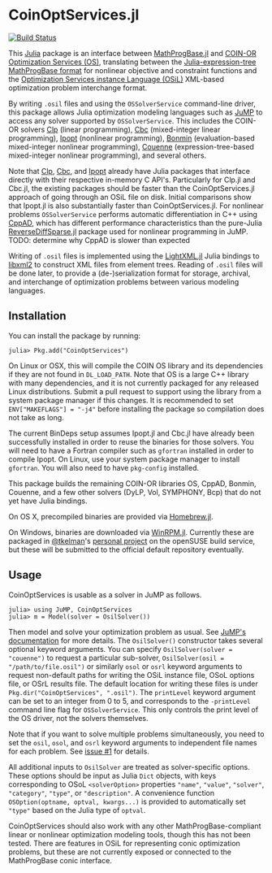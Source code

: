 # CoinOptServices.jl

[![Build Status](https://travis-ci.org/JuliaOpt/CoinOptServices.jl.svg?branch=master)](https://travis-ci.org/JuliaOpt/CoinOptServices.jl)

This [Julia](https://github.com/JuliaLang/julia) package is an interface
between [MathProgBase.jl](https://github.com/JuliaOpt/MathProgBase.jl) and
[COIN-OR](http://www.coin-or.org) [Optimization Services (OS)](https://projects.coin-or.org/OS),
translating between the [Julia-expression-tree MathProgBase format](http://mathprogbasejl.readthedocs.org/en/latest/nlp.html#obj_expr)
for nonlinear objective and constraint functions and the
[Optimization Services instance Language (OSiL)](http://www.coin-or.org/OS/OSiL.html)
XML-based optimization problem interchange format.

By writing ``.osil`` files and using the ``OSSolverService`` command-line
driver, this package allows Julia optimization modeling languages such as
[JuMP](https://github.com/JuliaOpt/JuMP.jl) to access any solver supported by
``OSSolverService``. This includes the COIN-OR solvers [Clp](https://projects.coin-or.org/Clp)
(linear programming), [Cbc](https://projects.coin-or.org/Cbc) (mixed-integer
linear programming), [Ipopt](https://projects.coin-or.org/Ipopt) (nonlinear
programming), [Bonmin](https://projects.coin-or.org/Bonmin) (evaluation-based
mixed-integer nonlinear programming), [Couenne](https://projects.coin-or.org/Couenne)
(expression-tree-based mixed-integer nonlinear programming), and several others.

Note that [Clp](https://github.com/JuliaOpt/Clp.jl), [Cbc](https://github.com/JuliaOpt/Cbc.jl),
and [Ipopt](https://github.com/JuliaOpt/Ipopt.jl) already have Julia packages
that interface directly with their respective in-memory C API's. Particularly
for Clp.jl and Cbc.jl, the existing packages should be faster than the
CoinOptServices.jl approach of going through an OSiL file on disk.
Initial comparisons show that Ipopt.jl is also substantially faster than
CoinOptServices.jl. For nonlinear problems ``OSSolverService`` performs
automatic differentiation in C++ using [CppAD](https://projects.coin-or.org/CppAD),
which has different performance characteristics than the pure-Julia
[ReverseDiffSparse.jl](https://github.com/mlubin/ReverseDiffSparse.jl) package
used for nonlinear programming in JuMP. TODO: determine why CppAD is slower than expected

Writing of ``.osil`` files is implemented using the
[LightXML.jl](https://github.com/JuliaLang/LightXML.jl) Julia bindings to
[libxml2](http://xmlsoft.org) to construct XML files from element trees.
Reading of ``.osil`` files will be done later, to provide a (de-)serialization
format for storage, archival, and interchange of optimization problems between
various modeling languages.

## Installation

You can install the package by running:

    julia> Pkg.add("CoinOptServices")

On Linux or OSX, this will compile the COIN OS library and its dependencies
if they are not found in ``DL_LOAD_PATH``. Note that OS is a large C++
library with many dependencies, and it is not currently packaged for any
released Linux distributions. Submit a pull request to support using the
library from a system package manager if this changes. It is recommended
to set ``ENV["MAKEFLAGS"] = "-j4"`` before installing the package so
compilation does not take as long.

The current BinDeps setup assumes Ipopt.jl and Cbc.jl have already been
successfully installed in order to reuse the binaries for those solvers.
You will need to have a Fortran compiler such as ``gfortran`` installed
in order to compile Ipopt. On Linux, use your system package manager to
install ``gfortran``. You will also need to have ``pkg-config`` installed.

This package builds the remaining COIN-OR libraries OS, CppAD, Bonmin,
Couenne, and a few other solvers (DyLP, Vol, SYMPHONY, Bcp)
that do not yet have Julia bindings.

On OS X, precompiled binaries are provided via [Homebrew.jl](https://github.com/JuliaLang/Homebrew.jl).

On Windows, binaries are downloaded via [WinRPM.jl](https://github.com/JuliaLang/WinRPM.jl).
Currently these are packaged in [@tkelman](https://github.com/tkelman)'s [personal project](https://build.opensuse.org/project/show/home:kelman:mingw-coinor)
on the openSUSE build service, but these will be submitted to the official
default repository eventually.

## Usage

CoinOptServices is usable as a solver in JuMP as follows.

    julia> using JuMP, CoinOptServices
    julia> m = Model(solver = OsilSolver())

Then model and solve your optimization problem as usual. See
[JuMP's documentation](http://jump.readthedocs.org/en/latest/) for more
details. The ``OsilSolver()`` constructor takes several optional keyword
arguments. You can specify ``OsilSolver(solver = "couenne")`` to request
a particular sub-solver, ``OsilSolver(osil = "/path/to/file.osil")`` or
similarly ``osol`` or ``osrl`` keyword arguments to request non-default
paths for writing the OSiL instance file, OSoL options file, or OSrL
results file. The default location for writing these files is under
``Pkg.dir("CoinOptServices", ".osil")``. The ``printLevel`` keyword argument
can be set to an integer from 0 to 5, and corresponds to the ``-printLevel``
command line flag for ``OSSolverService``. This only controls the print
level of the OS driver, not the solvers themselves.

Note that if you want to solve multiple problems simultaneously, you
need to set the ``osil``, ``osol``, and ``osrl`` keyword arguments to
independent file names for each problem. See
[issue #1](https://github.com/JuliaOpt/CoinOptServices.jl/issues/1) for details.

All additional inputs to ``OsilSolver`` are treated as solver-specific
options. These options should be input as Julia ``Dict`` objects, with
keys corresponding to OSoL ``<solverOption>`` properties ``"name"``,
``"value"``, ``"solver"``, ``"category"``, ``"type"``, or ``"description"``.
A convenience function ``OSOption(optname, optval, kwargs...)`` is provided
to automatically set ``"type"`` based on the Julia type of ``optval``.

CoinOptServices should also work with any other MathProgBase-compliant
linear or nonlinear optimization modeling tools, though this has not been
tested. There are features in OSiL for representing conic optimization
problems, but these are not currently exposed or connected to the
MathProgBase conic interface.
